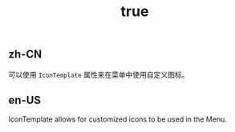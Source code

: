 ﻿---
order: 7
title:
  zh-CN: 图标模板
  en-US: IconTemplate
---

## zh-CN

可以使用 `IconTemplate` 属性来在菜单中使用自定义图标。

## en-US

IconTemplate allows for customized icons to be used in the Menu. 

